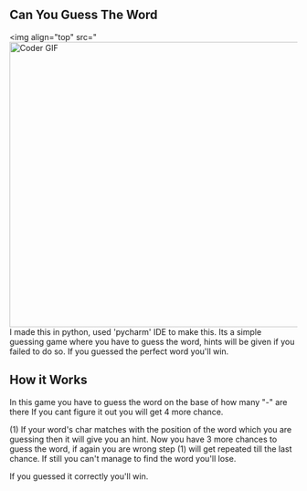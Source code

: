 ## Can You Guess The Word
<img align="top" src="<img align="right" src="https://i.ytimg.com/vi/HwOKw7UFxuQ/maxresdefault.jpg" alt="Coder GIF" width="700" height="500">
                                                                                                                                               
I made this in python, used 'pycharm' IDE to make this.
Its a simple guessing game where you have to guess the word, hints will be given if you failed to do so.
If you guessed the perfect word you'll win.

## How it Works

In this game you have to guess the word on the base of how many "-" are there 
If you cant figure it out you will get 4 more chance. 

(1) If your word's char matches with the position of the word which you are 
    guessing then it will give you an hint.
Now you have 3 more chances to guess the word, if again you are wrong 
step (1) will get repeated till the last chance.
If still you can't manage to find the word you'll lose.

If you guessed it correctly you'll win.
